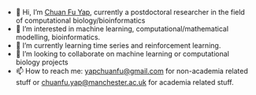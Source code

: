 - 👋 Hi, I’m [Chuan Fu Yap](https://chuanfuyap.github.io), currently a postdoctoral researcher in the field of computational biology/bioinformatics
- 👀 I’m interested in machine learning, computational/mathematical modelling, bioinformatics.
- 🌱 I’m currently learning time series and reinforcement learning.
- 💞️ I’m looking to collaborate on machine learning or computational biology projects
- 📫 How to reach me: yapchuanfu@gmail.com for non-academia related stuff or chuanfu.yap@manchester.ac.uk for academia related stuff.

<!---
chuanfuyap/chuanfuyap is a ✨ special ✨ repository because its `README.md` (this file) appears on your GitHub profile.
You can click the Preview link to take a look at your changes.
--->
